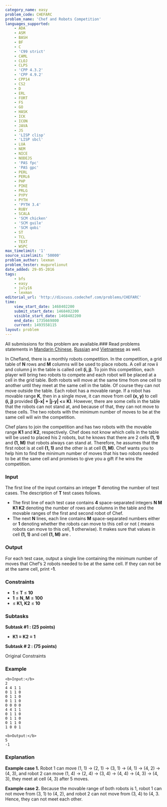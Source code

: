 ```yaml
---
category_name: easy
problem_code: CHEFARC
problem_name: 'Chef and Robots Competition'
languages_supported:
    - ADA
    - ASM
    - BASH
    - BF
    - C
    - 'C99 strict'
    - CAML
    - CLOJ
    - CLPS
    - 'CPP 4.3.2'
    - 'CPP 4.9.2'
    - CPP14
    - CS2
    - D
    - ERL
    - FORT
    - FS
    - GO
    - HASK
    - ICK
    - ICON
    - JAVA
    - JS
    - 'LISP clisp'
    - 'LISP sbcl'
    - LUA
    - NEM
    - NICE
    - NODEJS
    - 'PAS fpc'
    - 'PAS gpc'
    - PERL
    - PERL6
    - PHP
    - PIKE
    - PRLG
    - PYPY
    - PYTH
    - 'PYTH 3.4'
    - RUBY
    - SCALA
    - 'SCM chicken'
    - 'SCM guile'
    - 'SCM qobi'
    - ST
    - TCL
    - TEXT
    - WSPC
max_timelimit: '1'
source_sizelimit: '50000'
problem_author: lexman
problem_tester: mugurelionut
date_added: 29-05-2016
tags:
    - bfs
    - easy
    - july16
    - lexman
editorial_url: 'http://discuss.codechef.com/problems/CHEFARC'
time:
    view_start_date: 1468402200
    submit_start_date: 1468402200
    visible_start_date: 1468402200
    end_date: 1735669800
    current: 1493558115
layout: problem
---
```

All submissions for this problem are available.###  Read problems statements in [Mandarin Chinese](http://www.codechef.com/download/translated/JULY16/mandarin/CHEFARC.pdf), [Russian](http://www.codechef.com/download/translated/JULY16/russian/CHEFARC.pdf) and [Vietnamese](http://www.codechef.com/download/translated/JULY16/vietnamese/CHEFARC.pdf) as well.

In Chefland, there is a monthly robots competition. In the competition, a grid table of **N** rows and **M** columns will be used to place robots. A cell at row **i** and column **j** in the table is called cell **(i, j)**. To join this competition, each player will bring two robots to compete and each robot will be placed at a cell in the grid table. Both robots will move at the same time from one cell to another until they meet at the same cell in the table. Of course they can not move outside the table. Each robot has a movable range. If a robot has movable range **K**, then in a single move, it can move from cell **(x, y)** to cell **(i, j)** provided **(|i-x| + |j-y| <= K)**. However, there are some cells in the table that the robots can not stand at, and because of that, they can not move to these cells. The two robots with the minimum number of moves to be at the same cell will win the competition.

Chef plans to join the competition and has two robots with the movable range **K1** and **K2**, respectively. Chef does not know which cells in the table will be used to placed his 2 robots, but he knows that there are 2 cells **(1, 1)** and **(1, M)** that robots always can stand at. Therefore, he assumes that the first robot is at cell **(1, 1)** and the other is at cell **(1, M)**. Chef wants you to help him to find the minimum number of moves that his two robots needed to be at the same cell and promises to give you a gift if he wins the competition.

### Input

The first line of the input contains an integer **T** denoting the number of test cases. The description of **T** test cases follows.

- The first line of each test case contains **4** space-separated integers **N M K1 K2** denoting the number of rows and columns in the table and the movable ranges of the first and second robot of Chef.
- The next **N** lines, each line contains **M** space-separated numbers either  or **1** denoting whether the robots can move to this cell or not ( means robots can move to this cell, **1** otherwise). It makes sure that values in cell **(1, 1)** and cell **(1, M)** are .

### Output

For each test case, output a single line containing the minimum number of moves that Chef’s 2 robots needed to be at the same cell. If they can not be at the same cell, print **-1**.

### Constraints

- **1** ≤ **T** ≤ **10**
- **1** ≤ **N, M** ≤ **100**
- ≤ **K1, K2** ≤ **10**

###  Subtasks 

 **Subtask #1 : (25 points)**

- **K1 = K2 = 1**

 **Subtask # 2 : (75 points)**

Original Constraints 
### Example

```
<b>Input:</b>
2
4 4 1 1
0 1 1 0
0 1 1 0
0 1 1 0
0 0 0 0
4 4 1 1
0 1 1 0
0 1 1 0
0 1 1 0
1 0 0 1

<b>Output:</b>
5
-1

```
### Explanation

**Example case 1.** Robot 1 can move (1, 1) -> (2, 1) -> (3, 1) -> (4, 1) -> (4, 2) -> (4, 3), and robot 2 can move (1, 4) -> (2, 4) -> (3, 4) -> (4, 4) -> (4, 3) -> (4, 3), they meet at cell (4, 3) after 5 moves.

**Example case 2.** Because the movable range of both robots is 1, robot 1 can not move from (3, 1) to (4, 2), and robot 2 can not move from (3, 4) to (4, 3. Hence, they can not meet each other.
